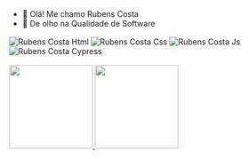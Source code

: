 ## 
- 👋 Olá! Me chamo Rubens Costa
- 👀 De olho na Qualidade de Software
<div>
 <img align="center" alt="Rubens Costa Html" src="https://img.shields.io/badge/html-%23E34F26.svg?style=for-the-badge&logo=html5&logoColor=white">
 <img align="center" alt="Rubens Costa Css" src="https://img.shields.io/badge/css-%231572B6.svg?style=for-the-badge&logo=css3&logoColor=white">
 <img align="center" alt="Rubens Costa Js" src="https://img.shields.io/badge/javascript-%23323330.svg?style=for-the-badge&logo=javascript&logoColor=%23F7DF1E">
 <img align="center" alt="Rubens Costa Cypress" src="https://img.shields.io/badge/Cypress-17202C?style=for-the-badge&logo=Cypress">
</div>
<br>
<div>
  <a href="https://github.com/rubens-costa">
  <img height="150em" src="https://github-readme-stats.vercel.app/api?username=rubens-costa&show_icons=true&theme=dark&include_all_commits=true&count_private=false"/>
  <img height="150em" src="https://github-readme-stats.vercel.app/api/top-langs/?username=rubens-costa&layout=compact&langs_count=7&theme=dark"/>
</div>

##
